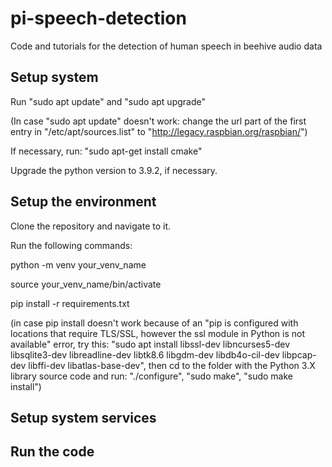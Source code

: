 # pi-speech-detection
Code and tutorials for the detection of human speech in beehive audio data
## Setup system
Run "sudo apt update" and "sudo apt upgrade"

(In case "sudo apt update" doesn't work: change the url part of the first entry in "/etc/apt/sources.list" to "http://legacy.raspbian.org/raspbian/")

If necessary, run: "sudo apt-get install cmake"

Upgrade the python version to 3.9.2, if necessary.

## Setup the environment
Clone the repository and navigate to it.

Run the following commands:

python -m venv your_venv_name

source your_venv_name/bin/activate

pip install -r requirements.txt

(in case pip install doesn't work because of an "pip is configured with locations that require TLS/SSL, however the ssl module in Python is not available" error, try this:
"sudo apt install libssl-dev libncurses5-dev libsqlite3-dev libreadline-dev libtk8.6 libgdm-dev libdb4o-cil-dev libpcap-dev libffi-dev libatlas-base-dev", then cd to the folder with the Python 3.X library source code and run: "./configure", "sudo make", "sudo make install")
## Setup system services

## Run the code